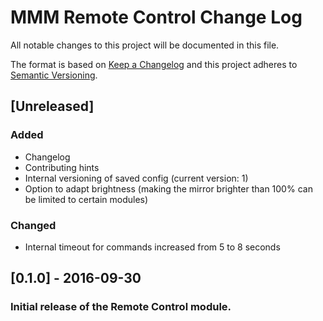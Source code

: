 # MMM Remote Control Change Log
All notable changes to this project will be documented in this file.

The format is based on [Keep a Changelog](http://keepachangelog.com/) 
and this project adheres to [Semantic Versioning](http://semver.org/).

## [Unreleased]
### Added
- Changelog
- Contributing hints
- Internal versioning of saved config (current version: 1)
- Option to adapt brightness (making the mirror brighter than 100% can be limited to certain modules)

### Changed
- Internal timeout for commands increased from 5 to 8 seconds

## [0.1.0] - 2016-09-30
### Initial release of the Remote Control module.
